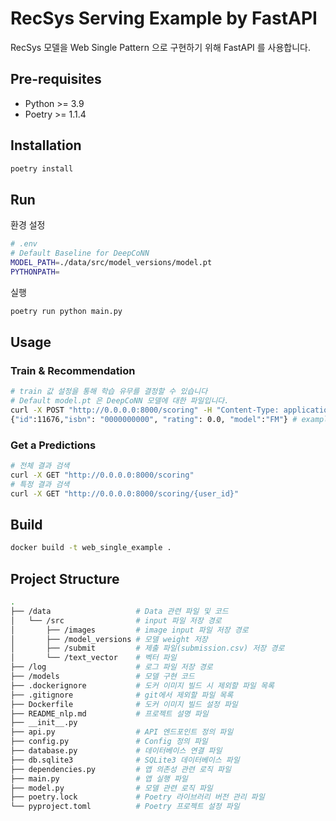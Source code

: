 # RecSys Serving Example by FastAPI
RecSys 모델을 Web Single Pattern 으로 구현하기 위해 FastAPI 를 사용합니다.

## Pre-requisites

- Python >= 3.9
- Poetry >= 1.1.4

## Installation

```bash
poetry install
```

## Run
환경 설정
```bash
# .env
# Default Baseline for DeepCoNN
MODEL_PATH=./data/src/model_versions/model.pt
PYTHONPATH=
```
실행
```bash
poetry run python main.py
```

## Usage

### Train & Recommendation

```bash
# train 값 설정을 통해 학습 유무를 결정할 수 있습니다
# Default model.pt 은 DeepCoNN 모델에 대한 파일입니다.
curl -X POST "http://0.0.0.0:8000/scoring" -H "Content-Type: application/json" -d '{"model": "DeepCoNN", "train": true, "vector_create": true}'
{"id":11676,"isbn": "0000000000", "rating": 0.0, "model":"FM"} # example
```

### Get a Predictions
```bash
# 전체 결과 검색
curl -X GET "http://0.0.0.0:8000/scoring"
# 특정 결과 검색
curl -X GET "http://0.0.0.0:8000/scoring/{user_id}"
```

## Build

```bash
docker build -t web_single_example .
```

## Project Structure

```bash
.
├── /data                   # Data 관련 파일 및 코드
│   └── /src                # input 파일 저장 경로
│       ├── /images         # image input 파일 저장 경로
│       ├── /model_versions # 모델 weight 저장
│       ├── /submit         # 제출 파일(submission.csv) 저장 경로
│       └── /text_vector    # 벡터 파일
├── /log                    # 로그 파일 저장 경로
├── /models                 # 모델 구현 코드
├── .dockerignore           # 도커 이미지 빌드 시 제외할 파일 목록
├── .gitignore              # git에서 제외할 파일 목록
├── Dockerfile              # 도커 이미지 빌드 설정 파일
├── README_nlp.md           # 프로젝트 설명 파일
├── __init__.py
├── api.py                  # API 엔드포인트 정의 파일
├── config.py               # Config 정의 파일
├── database.py             # 데이터베이스 연결 파일
├── db.sqlite3              # SQLite3 데이터베이스 파일
├── dependencies.py         # 앱 의존성 관련 로직 파일
├── main.py                 # 앱 실행 파일
├── model.py                # 모델 관련 로직 파일
├── poetry.lock             # Poetry 라이브러리 버전 관리 파일
└── pyproject.toml          # Poetry 프로젝트 설정 파일
```
